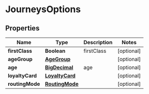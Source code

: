 # JourneysOptions

## Properties
Name | Type | Description | Notes
------------ | ------------- | ------------- | -------------
**firstClass** | **Boolean** | firstClass |  [optional]
**ageGroup** | [**AgeGroup**](AgeGroup.md) |  |  [optional]
**age** | [**BigDecimal**](BigDecimal.md) | age |  [optional]
**loyaltyCard** | [**LoyaltyCard**](LoyaltyCard.md) |  |  [optional]
**routingMode** | [**RoutingMode**](RoutingMode.md) |  |  [optional]

